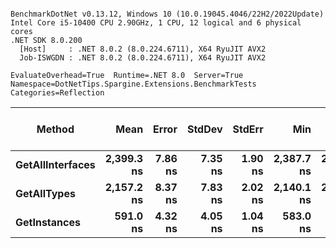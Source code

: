 ```

BenchmarkDotNet v0.13.12, Windows 10 (10.0.19045.4046/22H2/2022Update)
Intel Core i5-10400 CPU 2.90GHz, 1 CPU, 12 logical and 6 physical cores
.NET SDK 8.0.200
  [Host]     : .NET 8.0.2 (8.0.224.6711), X64 RyuJIT AVX2
  Job-ISWGDN : .NET 8.0.2 (8.0.224.6711), X64 RyuJIT AVX2

EvaluateOverhead=True  Runtime=.NET 8.0  Server=True  
Namespace=DotNetTips.Spargine.Extensions.BenchmarkTests  Categories=Reflection  

```
| Method           | Mean       | Error   | StdDev  | StdErr  | Min        | Q1         | Median     | Q3         | Max        | Op/s        | CI99.9% Margin | Iterations | Kurtosis | MValue | Skewness | Rank | LogicalGroup | Baseline | Code Size | Gen0   | Exceptions | Completed Work Items | Lock Contentions | Allocated |
|----------------- |-----------:|--------:|--------:|--------:|-----------:|-----------:|-----------:|-----------:|-----------:|------------:|---------------:|-----------:|---------:|-------:|---------:|-----:|------------- |--------- |----------:|-------:|-----------:|---------------------:|-----------------:|----------:|
| **GetAllInterfaces** | **2,399.3 ns** | **7.86 ns** | **7.35 ns** | **1.90 ns** | **2,387.7 ns** | **2,394.7 ns** | **2,398.6 ns** | **2,404.5 ns** | **2,414.5 ns** |   **416,787.0** |       **7.858 ns** |      **15.00** |    **2.141** |  **2.000** |   **0.2174** |    **3** | *****            | **No**       |     **877 B** | **0.0114** |          **-** |                    **-** |                **-** |    **1080 B** |
| **GetAllTypes**      | **2,157.2 ns** | **8.37 ns** | **7.83 ns** | **2.02 ns** | **2,140.1 ns** | **2,153.2 ns** | **2,157.4 ns** | **2,162.2 ns** | **2,172.5 ns** |   **463,557.2** |       **8.367 ns** |      **15.00** |    **2.796** |  **2.000** |  **-0.2672** |    **2** | *****            | **No**       |   **1,009 B** | **0.0153** |          **-** |                    **-** |                **-** |    **1592 B** |
| **GetInstances**     |   **591.0 ns** | **4.32 ns** | **4.05 ns** | **1.04 ns** |   **583.0 ns** |   **590.3 ns** |   **591.9 ns** |   **593.7 ns** |   **595.6 ns** | **1,691,967.7** |       **4.324 ns** |      **15.00** |    **2.469** |  **2.000** |  **-0.9738** |    **1** | *****            | **No**       |     **137 B** |      **-** |          **-** |                    **-** |                **-** |      **56 B** |
